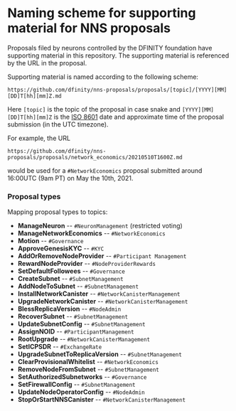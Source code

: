 # Naming scheme for supporting material for NNS proposals

Proposals filed by neurons controlled by the DFINITY foundation have supporting material in this repository. The supporting material is referenced by the URL in the proposal.

Supporting material is named according to the following scheme:

```
https://github.com/dfinity/nns-proposals/proposals/[topic]/[YYYY][MM][DD]T[hh][mm]Z.md
```

Here `[topic]` is the topic of the proposal in case snake and
`[YYYY][MM][DD]T[hh][mm]Z` is the [ISO
8601](https://en.wikipedia.org/wiki/ISO_8601) date and approximate
time of the proposal submission (in the UTC timezone).

For example, the URL

```
https://github.com/dfinity/nns-proposals/proposals/network_economics/20210510T1600Z.md
```

would be used for a `#NetworkEconomics` proposal submitted around 16:00UTC (9am PT) on May the 10th, 2021.


### Proposal types

Mapping proposal types to topics:

- **ManageNeuron** -- `#NeuronManagement` (restricted voting)
- **ManageNetworkEconomics** -- `#NetworkEconomics`
- **Motion** -- `#Governance`
- **ApproveGenesisKYC** -- `#KYC`
- **AddOrRemoveNodeProvider** -- `#Participant Management`
- **RewardNodeProvider** -- `#NodeProviderRewards`
- **SetDefaultFollowees** -- `#Governance`
- **CreateSubnet** -- `#SubnetManagement`
- **AddNodeToSubnet** -- `#SubnetManagement`
- **InstallNetworkCanister** -- `#NetworkCanisterManagement`
- **UpgradeNetworkCanister** -- `#NetworkCanisterManagement`
- **BlessReplicaVersion** -- `#NodeAdmin`
- **RecoverSubnet** -- `#SubnetManagement`
- **UpdateSubnetConfig** -- `#SubnetManagement`
- **AssignNOID** -- `#ParticipantManagement`
- **RootUpgrade** -- `#NetworkCanisterManagement`
- **SetICPSDR** -- `#ExchangeRate`
- **UpgradeSubnetToReplicaVersion** -- `#SubnetManagement`
- **ClearProvisionalWhitelist** -- `#NetworkEconomics`
- **RemoveNodeFromSubnet** -- `#SubnetManagement`
- **SetAuthorizedSubnetworks** -- `#Governance`
- **SetFirewallConfig** -- `#SubnetManagement`
- **UpdateNodeOperatorConfig** -- `#NodeAdmin`
- **StopOrStartNNSCanister** -- `#NetworkCanisterManagement`

